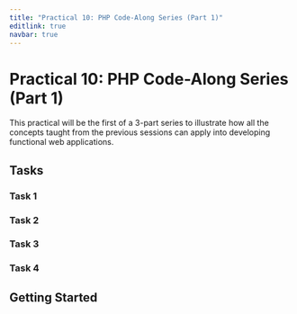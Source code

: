 ```yaml
---
title: "Practical 10: PHP Code-Along Series (Part 1)"
editlink: true
navbar: true
---
```


# Practical 10: PHP Code-Along Series (Part 1)

This practical will be the first of a 3-part series to illustrate how all the concepts taught from the previous sessions can apply into developing functional web applications.

## Tasks

### Task 1

### Task 2

### Task 3

### Task 4

## Getting Started
